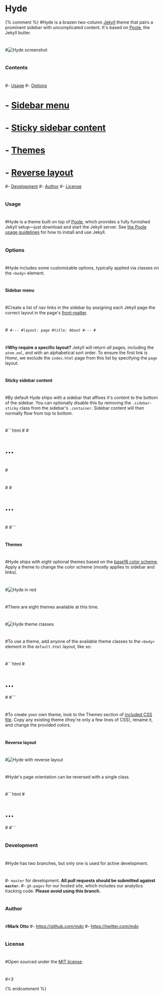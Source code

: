 # Hyde
{% comment %}
#Hyde is a brazen two-column [Jekyll](http://jekyllrb.com) theme that pairs a prominent sidebar with uncomplicated content. It's based on [Poole](http://getpoole.com), the Jekyll butler.
#
#![Hyde screenshot](https://f.cloud.github.com/assets/98681/1831228/42af6c6a-7384-11e3-98fb-e0b923ee0468.png)
#
#
### Contents
#
#- [Usage](#usage)
#- [Options](#options)
#  - [Sidebar menu](#sidebar-menu)
#  - [Sticky sidebar content](#sticky-sidebar-content)
#  - [Themes](#themes)
#  - [Reverse layout](#reverse-layout)
#- [Development](#development)
#- [Author](#author)
#- [License](#license)
#
#
### Usage
#
#Hyde is a theme built on top of [Poole](https://github.com/poole/poole), which provides a fully furnished Jekyll setup—just download and start the Jekyll server. See [the Poole usage guidelines](https://github.com/poole/poole#usage) for how to install and use Jekyll.
#
#
### Options
#
#Hyde includes some customizable options, typically applied via classes on the `<body>` element.
#
#
#### Sidebar menu
#
#Create a list of nav links in the sidebar by assigning each Jekyll page the correct layout in the page's [front-matter](http://jekyllrb.com/docs/frontmatter/).
#
#```
#---
#layout: page
#title: About
#---
#```
#
#**Why require a specific layout?** Jekyll will return *all* pages, including the `atom.xml`, and with an alphabetical sort order. To ensure the first link is *Home*, we exclude the `index.html` page from this list by specifying the `page` layout.
#
#
#### Sticky sidebar content
#
#By default Hyde ships with a sidebar that affixes it's content to the bottom of the sidebar. You can optionally disable this by removing the `.sidebar-sticky` class from the sidebar's `.container`. Sidebar content will then normally flow from top to bottom.
#
#```html
#<!-- Default sidebar -->
#<div class="sidebar">
#  <div class="container sidebar-sticky">
#    ...
#  </div>
#</div>
#
#<!-- Modified sidebar -->
#<div class="sidebar">
#  <div class="container">
#    ...
#  </div>
#</div>
#```
#
#
#### Themes
#
#Hyde ships with eight optional themes based on the [base16 color scheme](https://github.com/chriskempson/base16). Apply a theme to change the color scheme (mostly applies to sidebar and links).
#
#![Hyde in red](https://f.cloud.github.com/assets/98681/1831229/42b0b354-7384-11e3-8462-31b8df193fe5.png)
#
#There are eight themes available at this time.
#
#![Hyde theme classes](https://f.cloud.github.com/assets/98681/1817044/e5b0ec06-6f68-11e3-83d7-acd1942797a1.png)
#
#To use a theme, add anyone of the available theme classes to the `<body>` element in the `default.html` layout, like so:
#
#```html
#<body class="theme-base-08">
#  ...
#</body>
#```
#
#To create your own theme, look to the Themes section of [included CSS file](https://github.com/poole/hyde/blob/master/public/css/hyde.css). Copy any existing theme (they're only a few lines of CSS), rename it, and change the provided colors.
#
#### Reverse layout
#
#![Hyde with reverse layout](https://f.cloud.github.com/assets/98681/1831230/42b0d3ac-7384-11e3-8d54-2065afd03f9e.png)
#
#Hyde's page orientation can be reversed with a single class.
#
#```html
#<body class="layout-reverse">
#  ...
#</body>
#```
#
#
### Development
#
#Hyde has two branches, but only one is used for active development.
#
#- `master` for development.  **All pull requests should be submitted against `master`.**
#- `gh-pages` for our hosted site, which includes our analytics tracking code. **Please avoid using this branch.**
#
#
### Author
#
#**Mark Otto**
#- <https://github.com/mdo>
#- <https://twitter.com/mdo>
#
#
### License
#
#Open sourced under the [MIT license](LICENSE.md).
#
#<3

{% endcomment %}

